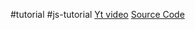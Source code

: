 #tutorial #js-tutorial 
[Yt video](https://youtu.be/_izCojOyiag)
[Source Code](https://github1s.com/thecodeblockdev/no-regret-js-completed-files)

